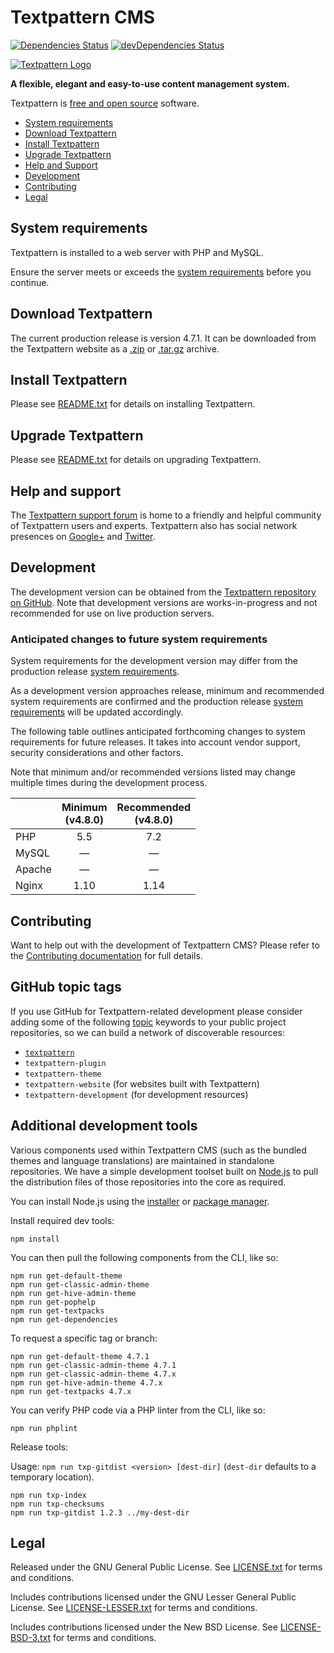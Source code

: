 # Textpattern CMS

[![Dependencies Status](https://david-dm.org/textpattern/textpattern/status.svg)](https://david-dm.org/textpattern/textpattern)
[![devDependencies Status](https://david-dm.org/textpattern/textpattern/dev-status.svg)](https://david-dm.org/textpattern/textpattern?type=dev)

[![Textpattern Logo](https://textpattern.io/assets/img/branding/carver/carver-128px.svg)](https://textpattern.com/)

**A flexible, elegant and easy-to-use content management system.**

Textpattern is [free and open source](#legal) software.

* [System requirements](#system-requirements)
* [Download Textpattern](#download-textpattern)
* [Install Textpattern](#install-textpattern)
* [Upgrade Textpattern](#upgrade-textpattern)
* [Help and Support](#help-and-support)
* [Development](#development)
* [Contributing](#contributing)
* [Legal](#legal)

## System requirements

Textpattern is installed to a web server with PHP and MySQL.

Ensure the server meets or exceeds the
[system requirements](https://textpattern.com/about/119/system-requirements)
before you continue.

## Download Textpattern

The current production release is version 4.7.1. It can be downloaded from the
Textpattern website as a
[.zip](https://textpattern.com/file_download/86/textpattern-4.7.1.zip) or
[.tar.gz](https://textpattern.com/file_download/87/textpattern-4.7.1.tar.gz) archive.

## Install Textpattern

Please see
[README.txt](https://github.com/textpattern/textpattern/blob/master/README.txt)
for details on installing Textpattern.

## Upgrade Textpattern

Please see
[README.txt](https://github.com/textpattern/textpattern/blob/master/README.txt)
for details on upgrading Textpattern.

## Help and support

The [Textpattern support forum](https://forum.textpattern.io) is home to
a friendly and helpful community of Textpattern users and experts.
Textpattern also has social network presences on
[Google+](https://textpattern.com/+) and [Twitter](https://textpattern.com/@textpattern).

## Development

The development version can be
obtained from the [Textpattern repository on GitHub](https://github.com/textpattern/textpattern). Note that development
versions are works-in-progress and not recommended for use on live production
servers.

### Anticipated changes to future system requirements

System requirements for the development version may differ from the production
release [system requirements](https://textpattern.com/about/119/system-requirements).

As a development version approaches release, minimum and recommended system
requirements are confirmed and the production release [system requirements](https://textpattern.com/about/119/system-requirements) will
be updated accordingly.

The following table outlines anticipated forthcoming changes to system
requirements for future releases. It takes into account vendor support, security
considerations and other factors.

Note that minimum and/or recommended versions listed may change multiple times
during the development process.

|        |  Minimum<br />(v4.8.0)  | Recommended<br />(v4.8.0) |
|--------|:-------:|:-----:|
| PHP    | 5.5 | 7.2 |
| MySQL  | &mdash; | &mdash; |
| Apache | &mdash; | &mdash; |
| Nginx  | 1.10 | 1.14 |

## Contributing

Want to help out with the development of Textpattern CMS? Please refer to the
[Contributing documentation](https://github.com/textpattern/textpattern/blob/dev/.github/CONTRIBUTING.md)
for full details.

## GitHub topic tags

If you use GitHub for Textpattern-related development please consider adding
some of the following [topic](https://help.github.com/articles/about-topics/)
keywords to your public project repositories, so we can build a network of
discoverable resources:

* [`textpattern`](https://github.com/topics/textpattern)
* `textpattern-plugin`
* `textpattern-theme`
* `textpattern-website` (for websites built with Textpattern)
* `textpattern-development` (for development resources)

## Additional development tools

Various components used within Textpattern CMS (such as the bundled themes and
language translations) are maintained in standalone repositories. We have a
simple development toolset built on [Node.js](https://nodejs.org/) to pull the
distribution files of those repositories into the core as required.

You can install Node.js using the [installer](https://nodejs.org/en/download/)
or [package manager](https://nodejs.org/en/download/package-manager/).

Install required dev tools:

```ShellSession
npm install
```

You can then pull the following components from the CLI, like so:

```ShellSession
npm run get-default-theme
npm run get-classic-admin-theme
npm run get-hive-admin-theme
npm run get-pophelp
npm run get-textpacks
npm run get-dependencies
```

To request a specific tag or branch:

```ShellSession
npm run get-default-theme 4.7.1
npm run get-classic-admin-theme 4.7.1
npm run get-classic-admin-theme 4.7.x
npm run get-hive-admin-theme 4.7.x
npm run get-textpacks 4.7.x
```

You can verify PHP code via a PHP linter from the CLI, like so:

```ShellSession
npm run phplint
```

Release tools:

Usage: `npm run txp-gitdist <version> [dest-dir]` (`dest-dir` defaults to a
temporary location).

```ShellSession
npm run txp-index
npm run txp-checksums
npm run txp-gitdist 1.2.3 ../my-dest-dir
```

## Legal

Released under the GNU General Public License. See
[LICENSE.txt](https://github.com/textpattern/textpattern/blob/master/LICENSE.txt)
for terms and conditions.

Includes contributions licensed under the GNU Lesser General Public License. See
[LICENSE-LESSER.txt](https://github.com/textpattern/textpattern/blob/dev/textpattern/lib/LICENSE-LESSER.txt)
for terms and conditions.

Includes contributions licensed under the New BSD License. See
[LICENSE-BSD-3.txt](https://github.com/textpattern/textpattern/blob/dev/textpattern/lib/LICENSE-BSD-3.txt)
for terms and conditions.
